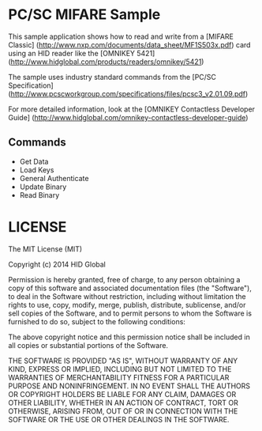 PC/SC MIFARE Sample
===================

This sample application shows how to read and write from a [MIFARE Classic] 
(http://www.nxp.com/documents/data_sheet/MF1S503x.pdf) card using an HID reader 
like the [OMNIKEY 5421] (http://www.hidglobal.com/products/readers/omnikey/5421)

The sample uses industry standard commands from the [PC/SC Specification] 
(http://www.pcscworkgroup.com/specifications/files/pcsc3_v2.01.09.pdf)

For more detailed information, look at the [OMNIKEY Contactless Developer Guide]
(http://www.hidglobal.com/omnikey-contactless-developer-guide)

Commands
--------

- Get Data
- Load Keys
- General Authenticate
- Update Binary
- Read Binary

LICENSE
=======

The MIT License (MIT)

Copyright (c) 2014 HID Global

Permission is hereby granted, free of charge, to any person obtaining a copy 
of this software and associated documentation files (the "Software"), to deal 
in the Software without restriction, including without limitation the rights 
to use, copy, modify, merge, publish, distribute, sublicense, and/or sell 
copies of the Software, and to permit persons to whom the Software is 
furnished to do so, subject to the following conditions:

The above copyright notice and this permission notice shall be included in 
all copies or substantial portions of the Software.

THE SOFTWARE IS PROVIDED "AS IS", WITHOUT WARRANTY OF ANY KIND, EXPRESS OR 
IMPLIED, INCLUDING BUT NOT LIMITED TO THE WARRANTIES OF MERCHANTABILITY 
FITNESS FOR A PARTICULAR PURPOSE AND NONINFRINGEMENT. IN NO EVENT SHALL THE 
AUTHORS OR COPYRIGHT HOLDERS BE LIABLE FOR ANY CLAIM, DAMAGES OR OTHER 
LIABILITY, WHETHER IN AN ACTION OF CONTRACT, TORT OR OTHERWISE, ARISING FROM, 
OUT OF OR IN CONNECTION WITH THE SOFTWARE OR THE USE OR OTHER DEALINGS IN 
THE SOFTWARE.
